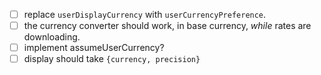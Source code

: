 
- [ ] replace `userDisplayCurrency` with `userCurrencyPreference`.
- [ ] the currency converter should work, in base currency, *while* rates are downloading.
- [ ] implement assumeUserCurrency?
- [ ] display should take `{currency, precision}`
